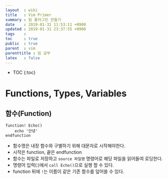 ```yaml
---
layout  : wiki
title   : Vim Primer
summary : 빔 플러그인 만들기
date    : 2019-01-31 11:53:11 +0900
updated : 2019-01-31 23:37:55 +0900
tags    : 
toc     : true
public  : true
parent  : vim
parenttitle : 빔 공부
latex   : false
---
```

* TOC
{:toc}

# Functions, Types, Variables

## 함수(Function)

```vimscript
function! Echo()
    echo '안녕'
endfunction
```
- 함수명은 내장 함수와 구별하기 위해 대문자로 시작해야한다.
- 시작은 function, 끝은 endfunction
- 함수는 파일로 저장하고 `source 파일명` 명령어로 해당 파일을 읽어들여 로딩한다.
- 명령어 입력(:)에서 `call Echo()`으로 실행 할 수 있다.
- function 뒤에 `!`는 이름이 같은 기존 함수를 덮어쓸 수 있다.

